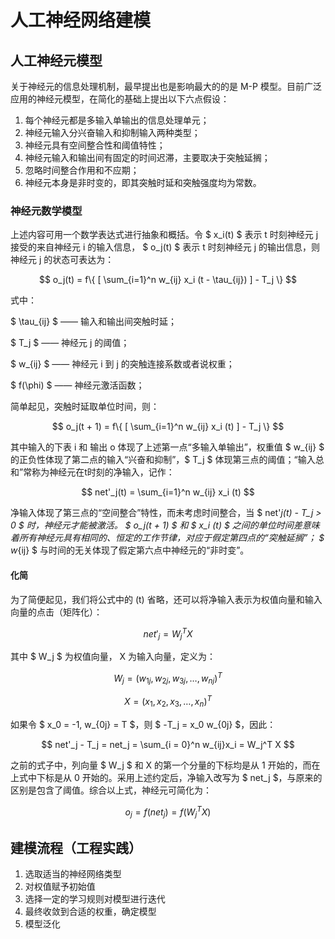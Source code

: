 # 人工神经网络建模

## 人工神经元模型

关于神经元的信息处理机制，最早提出也是影响最大的的是 M-P 模型。目前广泛应用的神经元模型，在简化的基础上提出以下六点假设：

1. 每个神经元都是多输入单输出的信息处理单元；
2. 神经元输入分兴奋输入和抑制输入两种类型；
3. 神经元具有空间整合性和阈值特性；
4. 神经元输入和输出间有固定的时间迟滞，主要取决于突触延搁；
5. 忽略时间整合作用和不应期；
6. 神经元本身是非时变的，即其突触时延和突触强度均为常数。

### 神经元数学模型

上述内容可用一个数学表达式进行抽象和概括。令 $ x_i(t) $ 表示 t 时刻神经元 j 接受的来自神经元 i 的输入信息， $ o_j(t) $ 表示 t 时刻神经元 j 的输出信息，则神经元 j 的状态可表达为：

$$ o_j(t) = f\{ [ \sum_{i=1}^n w_{ij} x_i (t - \tau_{ij}) ] - T_j \} $$

式中：

$ \tau_{ij} $ —— 输入和输出间突触时延；

$ T_j $ —— 神经元 j 的阈值；

$ w_{ij} $ —— 神经元 i 到 j 的突触连接系数或者说权重；

$ f(\phi) $ —— 神经元激活函数；

简单起见，突触时延取单位时间，则：

$$ o_j(t + 1) = f\{ [ \sum_{i=1}^n w_{ij} x_i (t) ] - T_j \} $$

其中输入的下表 i 和 输出 o 体现了上述第一点“多输入单输出”，权重值 $ w_{ij} $ 的正负性体现了第二点的输入“兴奋和抑制”，$ T_j $ 体现第三点的阈值；“输入总和”常称为神经元在t时刻的净输入，记作：

$$ net'_j(t) = \sum_{i=1}^n w_{ij} x_i (t) $$

净输入体现了第三点的“空间整合”特性，而未考虑时间整合，当 $ net'_j(t) - T_j > 0 $ 时，神经元才能被激活。 $ o_j(t + 1) $ 和 $ x_i (t) $ 之间的单位时间差意味着所有神经元具有相同的、恒定的工作节律，对应于假定第四点的“突触延搁”； $ w_{ij} $ 与时间的无关体现了假定第六点中神经元的“非时变”。

#### 化简

为了简便起见，我们将公式中的 (t) 省略，还可以将净输入表示为权值向量和输入向量的点击（矩阵化）：

$$ net'_j = W_j^T X $$

其中 $ W_j $ 为权值向量， X 为输入向量，定义为：

$$ W_j = (w_{1j}, w_{2j}, w_{3j}, \dots , w_{nj})^T $$

$$ X = (x_1, x_2, x_3, \dots , x_n)^T $$

如果令 $ x_0 = -1, w_{0j} = T $，则 $ -T_j = x_0 w_{0j} $，因此：

$$ net'_j - T_j = net_j = \sum_{i = 0}^n w_{ij}x_i = W_j^T X $$

之前的式子中，列向量 $ W_j $ 和 X 的第一个分量的下标均是从 1 开始的，而在上式中下标是从 0 开始的。采用上述约定后，净输入改写为 $ net_j $，与原来的区别是包含了阈值。综合以上式，神经元可简化为：

$$ o_j = f(net_j) = f(W_j^T X) $$

## 建模流程（工程实践）

1. 选取适当的神经网络类型
2. 对权值赋予初始值
3. 选择一定的学习规则对模型进行迭代
4. 最终收敛到合适的权重，确定模型
5. 模型泛化
